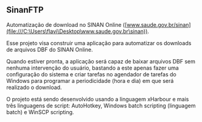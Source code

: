 ## **SinanFTP** ##

Automatização de download no SINAN Online
([www.saude.gov.br/sinan](file:///C:\Users\flavi\Desktop\www.saude.gov.br\sinan)).

Esse projeto visa construir uma aplicação para automatizar os downloads
de arquivos DBF do SINAN Online.

Quando estiver pronta, a aplicação será capaz de baixar arquivos DBF sem
nenhuma intervenção do usuário, bastando a este apenas fazer uma
configuração do sistema e criar tarefas no agendador de tarefas do
Windows para programar a periodicidade (hora e dia) em que será
realizado o download.

O projeto está sendo desenvolvido usando a linguagem xHarbour e mais
três linguagens de script: AutoHotkey, Windows batch scripting
(linguagem batch) e WinSCP scripting.

